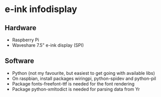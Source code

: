 # e-ink infodisplay

## Hardware

- Raspberry Pi
- Waveshare 7.5" e-ink display (SPI)

## Software

- Python (not my favourite, but easiest to get going with available libs)
- On raspbian, install packages wiringpi, python-spidev and python-pil
- Package fonts-freefont-ttf is needed for the font rendering
- Package python-xmltodict is needed for parsing data from Yr